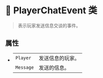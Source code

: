 # 🔖 PlayerChatEvent 类

>表示玩家发送信息交谈的事件。

## 属性
- 
    |||
    |-|-|
    |`Player`|发送信息的玩家。|
    |`Message`|发送的信息。|

